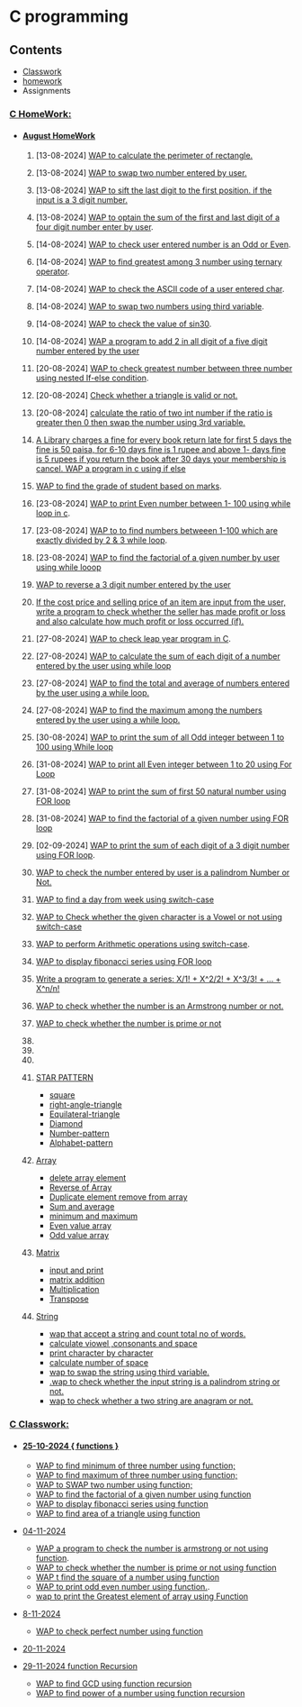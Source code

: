# C programming

## Contents

- [Classwork](#c-classwork)
- [homework](#c-homework)
- Assignments

<!-- ### [C ClassWork](/classwork/) -->

### [C HomeWork:](/c/homeworks/)

- #### [August HomeWork](/c/homeworks/august-2024/)
  1. [13-08-2024] [WAP to calculate the perimeter of rectangle.](/c/homeworks/13-08-2024/perimeter-rectangle.c)
  2. [13-08-2024] [WAP to swap two number entered by user.](/c/homeworks/13-08-2024/swap-two-number.c)
  3. [13-08-2024] [WAP to sift the last digit to the first position. if the input is a 3 digit number.](/c/homeworks/13-08-2024/sift-third-digit-to-first.c)
  4. [13-08-2024] [WAP to optain the sum of the first and last digit of a four digit number enter by user](/c/homeworks/13-08-2024/sum-of-first-and-last-digit.c).
  5.  [14-08-2024] [WAP to check user entered number is an Odd or Even](/c/homeworks/14-08-2024/odd-even.c).
  6.  [14-08-2024] [WAP to find greatest among 3 number using ternary operator](/c/homeworks/14-08-2024/greatest-among-three.c).
  7.  [14-08-2024] [WAP to check the ASCII code of a user entered char](/c/homeworks/14-08-2024/ascii-check.c).
  8.  [14-08-2024] [WAP to swap two numbers using third variable](/c/homeworks/14-08-2024/num-swap-using-third-variable.c).
  9.  [14-08-2024] [WAP to check the value of sin30](/c/homeworks/14-08-2024/check-sin30.c).
  10. [14-08-2024] [WAP a program to add 2 in all digit of a five digit number entered by the user](/c/homeworks/14-08-2024/add2-in-all-digit-of-5-digit-num.c)
  11. [20-08-2024] [WAP to check greatest number between three number using nested If-else condition](/c/classwork/20-08-2024/greatest-number-among3-using-nested-if.c). 
  12. [20-08-2024] [Check whether a triangle is valid or not.](/c/classwork/20-08-2024/check-valid-triangle.c)
  13. [20-08-2024] [calculate the ratio of two int number if the ratio is greater then 0 then swap the number using 3rd variable.](/c/classwork/20-08-2024/check-ratio.c)
  14. [ A Library charges a fine for every book return late for first 5 days the fine is 50 paisa, for 6-10 days fine is 1 rupee and above 1- days fine is 5 rupees if you return the book after 30 days your membership is cancel. WAP a program in c using if else](/c/homeworks/august-2024/library-charges.c)
  15. [WAP to find the grade of student based on marks](/c/homeworks/august-2024/grade-using-if-else.c).
  16. [23-08-2024] [WAP to print Even number between 1- 100 using while loop in c](/c/homeworks/august-2024/evenNumber-1-100.c).
  17. [23-08-2024] [WAP to to find numbers betweeen 1-100 which are exactly divided by 2 & 3 while loop](/c/homeworks/august-2024/num-divide-by-2-3.c).
  18. [23-08-2024] [WAP to find the factorial of a given number by user using while looop](/c/homeworks/august-2024/factorial.c)
  19. [WAP to reverse a 3 digit number entered by the user](/c/homeworks/august-2024/reverse-of-num.c)
  20. [If the cost price and selling price of an item are input from the user, write a program to check whether the seller has made profit or loss and also calculate how much profit or loss occurred (if).](/c/homeworks/august-2024/const-selling-buying-profit.c)
  21. [27-08-2024] [WAP to check leap year program in C](/c/homeworks/august-2024/leap-year.c).
  22. [27-08-2024] [WAP to calculate the sum of each digit of a number entered by the user using while loop](/c/homeworks/august-2024/sum-of-each-digit.c)
  23. [27-08-2024] [WAP to find the total and average of numbers entered by the user using a while loop.](/c/homeworks/august-2024/sum-avg.c)
  24. [27-08-2024] [WAP to find the maximum among the numbers entered by the user using a while loop.](/c/homeworks/august-2024/max-num-entered.c)
  25. [30-08-2024] [WAP to print the sum of all Odd integer between 1 to 100 using While loop](/c/homeworks/august-2024/odd-int-btw-1-100.c)
  26. [31-08-2024] [WAP to print all Even integer between 1 to 20 using For Loop](/c/homeworks/august-2024/even-num-btw-1-20.c)
  27. [31-08-2024] [WAP to print the sum of first 50 natural number using FOR loop](/c/homeworks/august-2024/sum-of-first-50-natural-num.c)
  28. [31-08-2024] [WAP to find the factorial of a given number using FOR loop](/c/homeworks/august-2024/factorial-using-for.c)
  29. [02-09-2024] [WAP to print the sum of each digit of a 3 digit number using FOR loop](/c/homeworks/august-2024/sum-of-each-digit-of-3.c).
  30. [WAP to check the number entered by user is a palindrom Number or Not.](/c/homeworks/august-2024/palindrom.c)
  31. [WAP to find a day from week using switch-case](/c/homeworks/august-2024/day-from-week-switch-case.c)
  32. [WAP to Check whether the given character is a Vowel or not using switch-case](/c/homeworks/august-2024/vowel-check.c)
  33. [WAP to perform Arithmetic operations using switch-case](/day-1/control_structure/switch-case.c).
  34. [WAP to display fibonacci series using FOR loop](/c/homeworks/august-2024/fibonacci-series.c)
  34. [Write a program to generate a series: X/1! + X^2/2! + X^3/3! + ... + X^n/n!](/c/homeworks/august-2024/power-series.c)
  35. [WAP to check whether the number is an Armstrong number or not.](/c/homeworks/august-2024/armstrong.c)
  36. [WAP to check whether the number is prime or not](/c/homeworks/random/prime_num.c)
  37. 
  38. 
  39. 
  40. [STAR PATTERN](/c/homeworks/august-2024/star-pattern/)
      - [square](/c/homeworks/august-2024/star-pattern/square.c)
      - [right-angle-triangle](/c/homeworks/august-2024/star-pattern/right-angle-triangle.c)
      - [Equilateral-triangle](/c/homeworks/august-2024/star-pattern/equilateral-triangle.c)
      - [Diamond](/c/homeworks/august-2024/star-pattern/diamond.c)
      - [Number-pattern](/c/homeworks/august-2024/star-pattern/number-pattern.c)
      - [Alphabet-pattern](/c/homeworks/august-2024/star-pattern/alphabet-pattern.c)
  
  41. [Array](/c/homeworks/array/)
      - [delete array element](/c/classwork/array/delete_element.c)
      - [Reverse of Array](/c/classwork/array/reverse_arr.c)
      - [Duplicate element remove from array](/c/classwork/array/duplicate_elemet_remove.c)
      - [Sum and average](/c/classwork/array/sum-average-array.c)
      - [minimum and maximum](/c/classwork/array/minimum-maximum.c)
      - [Even value array](/c/classwork/array/even-arrays.c)
      - [Odd value array](/c/classwork/array/odd-array.c)

  42. [Matrix](/code-homework-hub/c/classwork/matrix/)
      - [input and print](/c/classwork/matrix/input_print_matrix.c)
      - [matrix addition](/c/classwork/matrix/matrix_addition.c)
      - [Multiplication](/c/classwork/matrix/matrix_multi.c)
      - [Transpose](/c/classwork/matrix/transpose_of_matrix.c)

  43. [String](/code-homework-hub/c/classwork/october)
      - [wap that accept a string and count total no of words.](/c/classwork/october/count_word_from_string.c)
      - [calculate viowel ,consonants and space](/c/classwork/october/calculate-viowel-constant-space.c)
      - [print character by character](/c/classwork/october/print-character-by-character.c)
      - [calculate number of space](/c/classwork/october/no-of-space.c)
      - [wap to swap the string using third variable.](/c/classwork/october/swap_string.c)
      - [.wap to check whether the input string is a palindrom string or not.](/c/classwork/october/string_palindrom.c)
      - [wap to check whether a two string are anagram or not.](/c/classwork/october/anagram.c)

### [C Classwork:](/c/classwork/)
- #### [25-10-2024 { functions }](/c/classwork/25-10-2024/)
    - [WAP to find minimum of three number using function;](/c/classwork/25-10-2024/minimum_three_num.c)
    - [WAP to find maximum of three number using function;](/c/classwork/25-10-2024/max_three_num.c)
    - [WAP to SWAP two number using function;](/c/classwork/25-10-2024/swap_two_num.c)
    - [WAP to find the factorial of a given number using function](/c/classwork/25-10-2024/factorial_func.c)
    - [WAP to display fibonacci series using function](/c/classwork/25-10-2024/fibonacci_func.c)
    - [WAP to find area of a triangle using function](/c/classwork/28-10-2024/triangle_area.c)

 - [04-11-2024](/c/classwork/4-11-2024/)
    - [WAP a program to check the number is armstrong or not using function](/c/classwork/4-11-2024/func_armstrong.c).
    - [ WAP to check whether the number is prime or not using function](/c/classwork/4-11-2024/func_prime.c)
    - [WAP t find the square of a number using function](/c/classwork/4-11-2024/fuc_square.c)
    - [WAP to print odd even number using function.](/c/classwork/4-11-2024/odd_even_func.c).
    - [wap to print the Greatest  element of array using Function](/c/classwork/4-11-2024/func_biggest_num_array.c)
- [8-11-2024](/c/classwork/8-11-2024/)
    - [WAP to check perfect number using function](/c/classwork/8-11-2024/perfect_num.c)
- [20-11-2024](/c/classwork/20-08-2024/)

- [29-11-2024 function Recursion](/c/classwork/29-11-2024/)
    - [WAP to find GCD using function recursion](/c/classwork/29-11-2024/to_check_GCD.c)
    - [WAP to find power of a number using function recursion](/c/classwork/29-11-2024/checking_power.c)

     